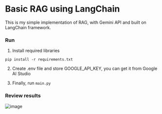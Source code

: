 # Basic RAG using LangChain

This is my simple implementation of RAG, with Gemini API and built on LangChain framework.

### Run
1. Install required libraries

```
pip install -r requirements.txt
```
2. Create .env file and store GOOGLE_API_KEY, you can get it from Google AI  Studio

3. Finally, run `main.py`

### Review results
![image](https://github.com/user-attachments/assets/da9de9f4-5345-43b7-bc63-d5cef3a1a7c6)







